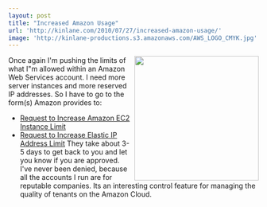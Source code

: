 ```yaml
---
layout: post
title: "Increased Amazon Usage"
url: 'http://kinlane.com/2010/07/27/increased-amazon-usage/'
image: 'http://kinlane-productions.s3.amazonaws.com/AWS_LOGO_CMYK.jpg'
---
```


<img class="alignnone c1" title="Amazon Web Services" src="http://kinlane-productions.s3.amazonaws.com/AWS_LOGO_CMYK.jpg" alt="" width="250" align="right" />Once again I'm pushing the limits of what I"m allowed within an Amazon Web Services account. I need more server instances and more reserved IP addresses. So I have to go to the form(s) Amazon provides to:

  * [Request to Increase Amazon EC2 Instance Limit][1]
  * [Request to Increase Elastic IP Address Limit][2]
They take about 3-5 days to get back to you and let you know if you are approved. I've never been denied, because all the accounts I run are for reputable companies. Its an interesting control feature for managing the quality of tenants on the Amazon Cloud.

   [1]: http://aws.amazon.com/contact-us/ec2-request/
   [2]: http://aws.amazon.com/contact-us/eip_limit_request/
